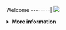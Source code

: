 Welcome
--------|
![](https://media.tenor.com/iVCiM9W7cvYAAAAd/welcome.gif)

<details>
  <summary><b>More information</b></summary>

#### ★ Social Accounts ★
<a href="https://m.facebook.com/uchieell.neww"><img src="https://raw.githubusercontent.com/Dumai-991/Dumai-991/main/Image/images.png" alt="alt text" width="75" height="75"></a>

#### Tools Auto Share Post Fb_Recode By: FerlyXD
```
pkg update && pkg upgrade
pkg install python
pkg install git
python2 -m pip install --upgrade pip
pip install requests
pip install mechanize
pip install bs4
git clone https://github.com/Alexander-Khntlts/Share_V3
cd Share_V3
ls
git pull
```

#### Follow Dan Kasih Bintang Kaka,Yah

* **Untuk Jalankan Script Bisa DiKetik :(To run the script, you can type:)**
* ```python Share_V3.py```

* **Untuk Stop Script Tekan : (To Stop Script Press :)**
* ```CTRL + Z```

** JANGAN LUPA KASIH BINTANG **

** DON'T FORGET TO GIVE STARS **
</details>
